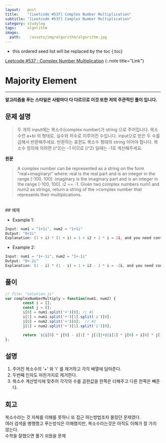 ```yaml
---
layout:   post
title:    "[Leetcode #537] Complex Number Multiplication"
subtitle: "[Leetcode #537] Complex Number Multiplication"
category: studylog
tags:     algorithm
image:
  path:    /assets/img/algorithm/algorithm.jpg
---
```


[Leetcode #537 : Complex Number Multiplication]:https://leetcode.com/problems/complex-number-multiplication/

<!--more-->
* this ordered seed list will be replaced by the toc
{:toc}  

[Leetcode #537 : Complex Number Multiplication]
{:.note title="Link"}  

# Majority Element  
---  
__알고리즘을 푸는 스타일은 사람마다 다 다르므로 이것 또한 저의 주관적인 풀이 입니다.__  

## 문제 설명  
>두 개의 input에는 복소수(complex number)가 string 으로 주어집니다.
>복소수란 a+bi 의 형태로, 실수와 허수로 이루어진 수입니다.
>input으로 받은 두 수를 곱해서 반환해주세요.
>반환하는 표현도 복소수 형태의 string 이어야 합니다.
>복소수 정의에 의하면 (i^2)는 -1 이므로 (i^2) 일때는 -1로 계산해주세요.

__원문__
>A complex number can be represented as a string on the form "real+imaginaryi" where:
>real is the real part and is an integer in the range [-100, 100].
>imaginary is the imaginary part and is an integer in the range [-100, 100].
>i2 == -1.
>Given two complex numbers num1 and num2 as strings, return a string of the >complex number that represents their multiplications.

<br>  
## 예제  

* Example 1:
```js
Input: num1 = "1+1i", num2 = "1+1i"
Output: "0+2i"
Explanation: (1 + i) * (1 + i) = 1 + i2 + 2 * i = 2i, and you need convert it to the form of 0+2i.
```  

* Example 2:
```js
Input: num1 = "1+-1i", num2 = "1+-1i"
Output: "0+-2i"
Explanation: (1 - i) * (1 - i) = 1 + i2 - 2 * i = -2i, and you need convert it to the form of 0+-2i.
```  


## 풀이  

```js
// file: "solution.js"
var complexNumberMultiply = function(num1, num2) {
        const i = [];
        const j = [];
        i[0] = num1.split('+')[0]; // #1
        i[1] = num1.split('+')[1].split('i')[0];  
        j[0] = num2.split('+')[0];  // #2
        j[1] = num2.split('+')[1].split('i')[0];  

        return `${i[0] * j[0] - i[1] * j[1]}+${i[1] * j[0] + i[0] * j[1]}i`;  // #3
};
```

## 설명  

1. 주어진 복소수의 '+' 와 'i' 를 제거하고 각각 배열에 담아준다.
2. 두번째 인자도 마찬가지로 제거한다.
3. 복소수 계산방식에 맞추어 각각의 수를 곱한값을 한쪽은 더해주고 다른 한쪽은 빼준다.


## 회고  

복소수라는 것 자체를 이해를 못하니 또 접근 하는방법조차 몰랐던 문제였다.  
여러 검색을 병행했고 푸는방식은 이해했지만, 복소수라는것은 아직도 이해가 잘 가지 않는다.  
수학을 잘했으면 풀기 쉬웠을 문제  
